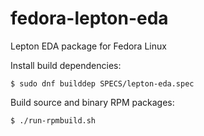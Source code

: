 fedora-lepton-eda
=================

Lepton EDA package for Fedora Linux


Install build dependencies:
```
$ sudo dnf builddep SPECS/lepton-eda.spec
```

Build source and binary RPM packages:
```
$ ./run-rpmbuild.sh
```

